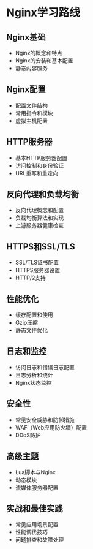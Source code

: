 # Nginx学习路线

## Nginx基础

- Nginx的概念和特点
- Nginx的安装和基本配置
- 静态内容服务

## Nginx配置

- 配置文件结构
- 常用指令和模块
- 虚拟主机配置

## HTTP服务器

- 基本HTTP服务器配置
- 访问控制和身份验证
- URL重写和重定向

## 反向代理和负载均衡

- 反向代理概念和配置
- 负载均衡算法和实现
- 上游服务器健康检查

## HTTPS和SSL/TLS

- SSL/TLS证书配置
- HTTPS服务器设置
- HTTP/2支持

## 性能优化

- 缓存配置和使用
- Gzip压缩
- 静态文件优化

## 日志和监控

- 访问日志和错误日志配置
- 日志分析和统计
- Nginx状态监控

## 安全性

- 常见安全威胁和防御措施
- WAF（Web应用防火墙）配置
- DDoS防护

## 高级主题

- Lua脚本与Nginx
- 动态模块
- 流媒体服务器配置

## 实战和最佳实践

- 常见应用场景配置
- 性能调优技巧
- 问题排查和故障处理